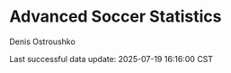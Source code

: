 # Advanced Soccer Statistics
Denis Ostroushko

<!-- gfm -->

Last successful data update: 2025-07-19 16:16:00 CST
